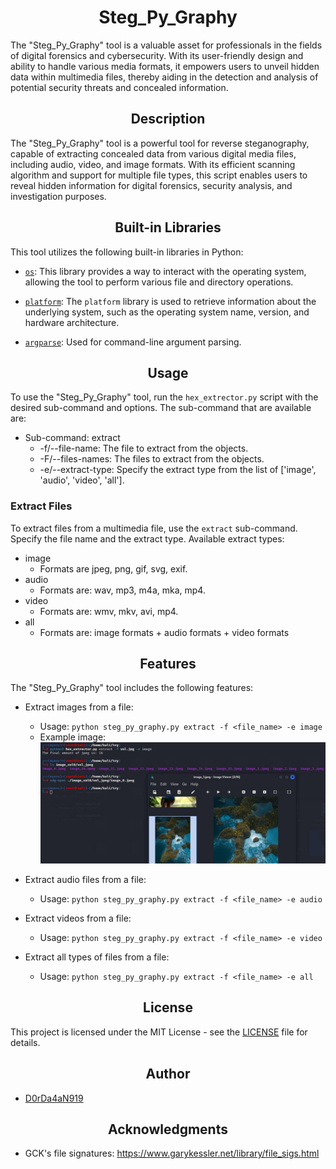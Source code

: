 <h1 align="center">
  Steg_Py_Graphy
</h1>

The "Steg_Py_Graphy" tool is a valuable asset for professionals in the fields of digital forensics and cybersecurity. 
With its user-friendly design and ability to handle various media formats, it empowers users to unveil hidden data within multimedia files, 
thereby aiding in the detection and analysis of potential security threats and concealed information.

<h2 align="center">
  Description
</h2>

The "Steg_Py_Graphy" tool is a powerful tool for reverse steganography, capable of extracting concealed data from various digital media files,
including audio, video, and image formats. With its efficient scanning algorithm and support for multiple file types,
this script enables users to reveal hidden information for digital forensics, security analysis, and investigation purposes.

<h2 align="center">
  Built-in Libraries
</h2>

This tool utilizes the following built-in libraries in Python:

- [`os`](https://docs.python.org/3/library/os.html): This library provides a way to interact with the operating system, allowing the tool to perform various file and directory operations.

- [`platform`](https://docs.python.org/3/library/platform.html): The `platform` library is used to retrieve information about the underlying system, such as the operating system name, version, and hardware architecture.

- [`argparse`](https://docs.python.org/3/library/argparse.html): Used for command-line argument parsing.

<h2 align="center">
  Usage
</h2>

To use the "Steg_Py_Graphy" tool, run the `hex_extrector.py` script with the desired sub-command and options. 
The sub-command that are available are:
- Sub-command: extract
  - -f/--file-name: The file to extract from the objects.
  - -F/--files-names: The files to extract from the objects.
  - -e/--extract-type: Specify the extract type from the list of ['image', 'audio', 'video', 'all'].

<h3>
  Extract Files
</h3>

To extract files from a multimedia file, use the `extract` sub-command. Specify the file name and the extract type.
Available extract types:
- image
  - Formats are jpeg, png, gif, svg, exif.
- audio
  - Formats are:  wav, mp3, m4a, mka, mp4.
- video
  - Formats are: wmv, mkv, avi, mp4.
- all
  - Formats are: image formats + audio formats + video formats

<h2 align="center">
  Features
</h2>

The "Steg_Py_Graphy" tool includes the following features:

- Extract images from a file:
   - Usage: `python steg_py_graphy.py extract -f <file_name> -e image`
   - Example image:
  ![Image command example](example.jpg)

- Extract audio files from a file:
   - Usage: `python steg_py_graphy.py extract -f <file_name> -e audio`
  
- Extract videos from a file:
   - Usage: `python steg_py_graphy.py extract -f <file_name> -e video`

- Extract all types of files from a file:
   - Usage: `python steg_py_graphy.py extract -f <file_name> -e all`

<h2 align="center">
  License
</h2>

This project is licensed under the MIT License - see the [LICENSE](LICENSE) file for details.

<h2 align="center">
  Author
</h2>

- [D0rDa4aN919](https://github.com/D0rDa4aN919)

<h2 align="center">
  Acknowledgments
</h2>

- GCK's file signatures: https://www.garykessler.net/library/file_sigs.html
